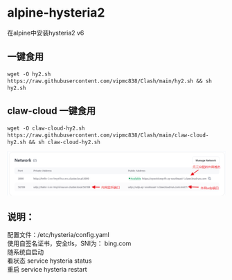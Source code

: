 # alpine-hysteria2
在alpine中安装hysteria2  v6

## 一键食用
```
wget -O hy2.sh https://raw.githubusercontent.com/vipmc838/Clash/main/hy2.sh && sh hy2.sh
```

## claw-cloud 一键食用 
```
wget -O claw-cloud-hy2.sh https://raw.githubusercontent.com/vipmc838/Clash/main/claw-cloud-hy2.sh && sh claw-cloud-hy2.sh
```
![claw-cloud 一键食用 ](./UI.png)

## 说明：  
配置文件：/etc/hysteria/config.yaml  
使用自签名证书，安全tls，SNI为： bing.com  
随系统自启动  
看状态 service hysteria status  
重启 service hysteria restart  

